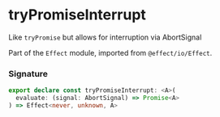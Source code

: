 # tryPromiseInterrupt

Like `tryPromise` but allows for interruption via AbortSignal

Part of the `Effect` module, imported from `@effect/io/Effect`.

### Signature

```typescript
export declare const tryPromiseInterrupt: <A>(
  evaluate: (signal: AbortSignal) => Promise<A>
) => Effect<never, unknown, A>
```

